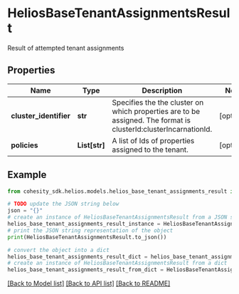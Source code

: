 # HeliosBaseTenantAssignmentsResult

Result of attempted tenant assignments

## Properties

Name | Type | Description | Notes
------------ | ------------- | ------------- | -------------
**cluster_identifier** | **str** | Specifies the the cluster on which properties are to be assigned. The format is clusterId:clusterIncarnationId. | [optional] 
**policies** | **List[str]** | A list of Ids of properties assigned to the tenant. | [optional] 

## Example

```python
from cohesity_sdk.helios.models.helios_base_tenant_assignments_result import HeliosBaseTenantAssignmentsResult

# TODO update the JSON string below
json = "{}"
# create an instance of HeliosBaseTenantAssignmentsResult from a JSON string
helios_base_tenant_assignments_result_instance = HeliosBaseTenantAssignmentsResult.from_json(json)
# print the JSON string representation of the object
print(HeliosBaseTenantAssignmentsResult.to_json())

# convert the object into a dict
helios_base_tenant_assignments_result_dict = helios_base_tenant_assignments_result_instance.to_dict()
# create an instance of HeliosBaseTenantAssignmentsResult from a dict
helios_base_tenant_assignments_result_from_dict = HeliosBaseTenantAssignmentsResult.from_dict(helios_base_tenant_assignments_result_dict)
```
[[Back to Model list]](../README.md#documentation-for-models) [[Back to API list]](../README.md#documentation-for-api-endpoints) [[Back to README]](../README.md)


